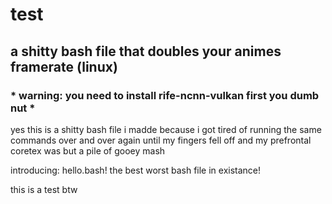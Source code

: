 # test
## a shitty bash file that doubles your animes framerate (linux)

### * warning: you need to install rife-ncnn-vulkan first you dumb nut *

yes this is a shitty bash file i madde because i got tired of running the same commands over and over again 
until my fingers fell off and my prefrontal coretex was but a pile of gooey mash

introducing: hello.bash! the best worst bash file in existance!

this is a test btw
